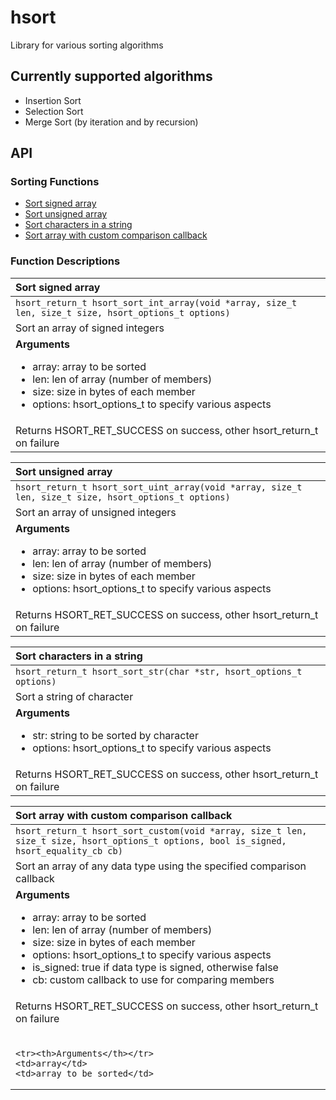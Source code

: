 # hsort
Library for various sorting algorithms

## Currently supported algorithms
* Insertion Sort
* Selection Sort
* Merge Sort (by iteration and by recursion)

## API

### Sorting Functions
* [Sort signed array](#sort_signed_array)
* [Sort unsigned array](#sort_unsigned_array)
* [Sort characters in a string](#sort_characters_in_a_string)
* [Sort array with custom comparison callback](#sort_array_with_custom_comparison_callback)

### Function Descriptions

|  <a name=sort_signed_array></a>Sort signed array
| :------------------------------------------------------------------------------------------------------------------ |
| `hsort_return_t hsort_sort_int_array(void *array, size_t len, size_t size, hsort_options_t options)`
| Sort an array of signed integers
| **Arguments**<br/><ul><li>array: array to be sorted</li><li>len: len of array (number of members)</li><li>size: size in bytes of each member</li><li>options: hsort_options_t to specify various aspects</li></ul>
| Returns HSORT_RET_SUCCESS on success, other hsort_return_t on failure


|  <a name=sort_unsigned_array></a>Sort unsigned array
| :------------------------------------------------------------------------------------------------------------------ |
| `hsort_return_t hsort_sort_uint_array(void *array, size_t len, size_t size, hsort_options_t options)`
| Sort an array of unsigned integers
| **Arguments**<ul><li>array: array to be sorted</li><li>len: len of array (number of members)</li><li>size: size in bytes of each member</li><li>options: hsort_options_t to specify various aspects</li></ul>
| Returns HSORT_RET_SUCCESS on success, other hsort_return_t on failure

|  <a name=sort_characters_in_a_string></a>Sort characters in a string
| :------------------------------------------------------------------------------------------------------------------ |
| `hsort_return_t hsort_sort_str(char *str, hsort_options_t options)`
| Sort a string of character
| **Arguments**<ul><li> str: string to be sorted by character</li><li>options: hsort_options_t to specify various aspects</li></ul>
| Returns HSORT_RET_SUCCESS on success, other hsort_return_t on failure

|  <a name=sort_array_with_custom_comparison_callback></a>Sort array with custom comparison callback
| :------------------------------------------------------------------------------------------------------------------ |
| `hsort_return_t hsort_sort_custom(void *array, size_t len, size_t size, hsort_options_t options, bool is_signed, hsort_equality_cb cb)`
| Sort an array of any data type using the specified comparison callback
| **Arguments**<ul><li>array: array to be sorted</li><li>len: len of array (number of members)</li><li>size: size in bytes of each member</li><li>options: hsort_options_t to specify various aspects</li><li>is_signed: true if data type is signed, otherwise false</li><li>cb: custom callback to use for comparing members</li></ul>
| Returns HSORT_RET_SUCCESS on success, other hsort_return_t on failure
| <table><tbody>
    <tr><th>Arguments</th></tr>
    <td>array</td>
    <td>array to be sorted</td>
  </tbody></table>
